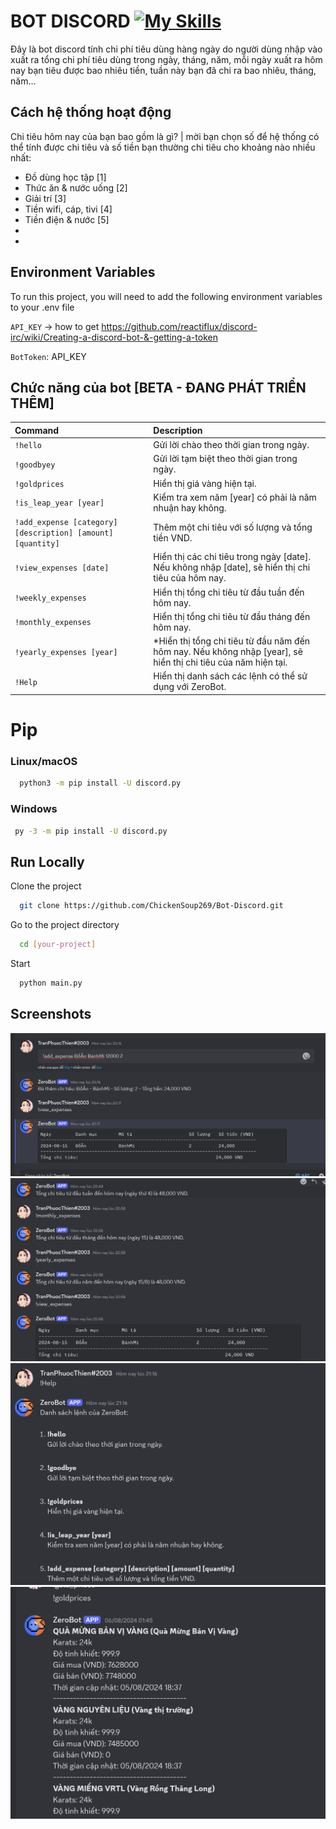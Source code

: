 # BOT DISCORD [![My Skills](https://skillicons.dev/icons?i=discord)](https://skillicons.dev)

Đây là bot discord tính chi phí tiêu dùng hàng ngày do người dùng nhập vào xuất ra tổng chi phí tiêu dùng trong ngày, tháng, năm, mỗi ngày xuất ra hôm nay bạn tiêu được bao nhiêu tiền, tuần này bạn đã chi ra bao nhiêu, tháng, năm...

## Cách hệ thống hoạt động

Chi tiêu hôm nay của bạn bao gồm là gì? | mời bạn chọn số để hệ thống có thể tính được chi tiêu và số tiền bạn thường chi tiêu cho khoảng nào nhiều nhất:

- Đồ dùng học tập [1]
- Thức ăn & nước uống [2]
- Giải trí [3]
- Tiền wifi, cáp, tivi [4]
- Tiền điện & nước [5]
-
-

## Environment Variables

To run this project, you will need to add the following environment variables to your .env file

`API_KEY`
-> how to get https://github.com/reactiflux/discord-irc/wiki/Creating-a-discord-bot-&-getting-a-token

`BotToken`: API_KEY



## Chức năng của bot [BETA - ĐANG PHÁT TRIỂN THÊM]
 
| Command | Description                |
| :-------- |  :------------------------- |
| `!hello` |  Gửi lời chào theo thời gian trong ngày. |
| `!goodbyey` | Gửi lời tạm biệt theo thời gian trong ngày. |
| `!goldprices` |  Hiển thị giá vàng hiện tại.  |
| `!is_leap_year [year]` |  Kiểm tra xem năm [year] có phải là năm nhuận hay không. |
| `!add_expense [category] [description] [amount] [quantity]` | Thêm một chi tiêu với số lượng và tổng tiền VND. |
| `!view_expenses [date]` |  Hiển thị các chi tiêu trong ngày [date]. Nếu không nhập [date], sẽ hiển thị chi tiêu của hôm nay. |
| `!weekly_expenses` | Hiển thị tổng chi tiêu từ đầu tuần đến hôm nay.  |
| `!monthly_expenses` |Hiển thị tổng chi tiêu từ đầu tháng đến hôm nay. |
| `!yearly_expenses [year]` | *Hiển thị tổng chi tiêu từ đầu năm đến hôm nay. Nếu không nhập [year], sẽ hiển thị chi tiêu của năm hiện tại. |
| `!Help` | Hiển thị danh sách các lệnh có thể sử dụng với ZeroBot. |

# Pip
### Linux/macOS
```bash
  python3 -m pip install -U discord.py
```
### Windows
```bash
 py -3 -m pip install -U discord.py
```
## Run Locally

Clone the project

```bash
  git clone https://github.com/ChickenSoup269/Bot-Discord.git
```

Go to the project directory

```bash
  cd [your-project]
```

Start 

```bash
  python main.py
```
## Screenshots

![App Screenshot](https://github.com/ChickenSoup269/Bot-Discord/blob/main/Screenshots/Screenshot%202024-08-15%20201704.png)
![App Screenshot](https://github.com/ChickenSoup269/Bot-Discord/blob/main/Screenshots/Screenshot%202024-08-15%20215019.png)
![App Screenshot](https://github.com/ChickenSoup269/Bot-Discord/blob/main/Screenshots/Screenshot%202024-08-15%20215043.png)
![App Screenshot](https://github.com/ChickenSoup269/Bot-Discord/blob/main/Screenshots/image.png)

